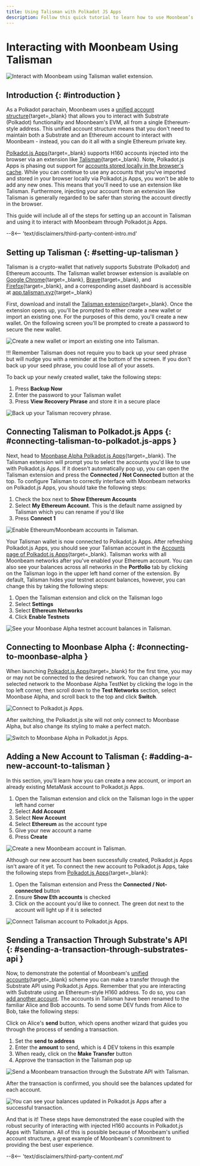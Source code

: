 ```yaml
---
title: Using Talisman with Polkadot JS Apps
description: Follow this quick tutorial to learn how to use Moonbeam’s Ethereum-standard H160 addresses and send transactions with Polkadot.js Apps and Talisman.
---
```


# Interacting with Moonbeam Using Talisman

![Interact with Moonbeam using Talisman wallet extension.](/images/tokens/connect/talisman/talisman-banner.png)

## Introduction {: #introduction } 

As a Polkadot parachain, Moonbeam uses a [unified account structure](/learn/features/unified-accounts/){target=_blank} that allows you to interact with Substrate (Polkadot) functionality and Moonbeam's EVM, all from a single Ethereum-style address. This unified account structure means that you don't need to maintain both a Substrate and an Ethereum account to interact with Moonbeam - instead, you can do it all with a single Ethereum private key.

[Polkadot.js Apps](https://polkadot.js.org/apps/?rpc=wss%3A%2F%2Fmoonbeam-alpha.api.onfinality.io%2Fpublic-ws#/accounts){target=_blank} supports H160 accounts injected into the browser via an extension like [Talisman](https://www.talisman.xyz/){target=_blank}. Note, Polkadot.js Apps is phasing out support for [accounts stored locally in the browser's cache](/tokens/connect/polkadotjs/). While you can continue to use any accounts that you've imported and stored in your browser locally via Polkadot.js Apps, you won't be able to add any new ones. This means that you'll need to use an extension like Talisman. Furthermore, injecting your account from an extension like Talisman is generally regarded to be safer than storing the account directly in the browser. 

This guide will include all of the steps for setting up an account in Talisman and using it to interact with Moonbeam through Polkadot.js Apps. 

--8<-- 'text/disclaimers/third-party-content-intro.md'

## Setting up Talisman {: #setting-up-talisman }

Talisman is a crypto-wallet that natively supports Substrate (Polkadot) and Ethereum accounts. The Talisman wallet browser extension is available on [Google Chrome](https://chrome.google.com/webstore/detail/talisman-polkadot-wallet/fijngjgcjhjmmpcmkeiomlglpeiijkld){target=_blank}, [Brave](https://chrome.google.com/webstore/detail/talisman-polkadot-wallet/fijngjgcjhjmmpcmkeiomlglpeiijkld){target=_blank}, and [Firefox](https://addons.mozilla.org/en-US/firefox/addon/talisman-wallet-extension/){target=_blank}, and a corresponding asset dashboard is accessible at [app.talisman.xyz](https://app.talisman.xyz/){target=_blank}

First, download and install the [Talisman extension](https://www.talisman.xyz/){target=_blank}. Once the extension opens up, you'll be prompted to either create a new wallet or import an existing one. For the purposes of this demo, you'll create a new wallet. On the following screen you'll be prompted to create a password to secure the new wallet.  

![Create a new wallet or import an existing one into Talisman.](/images/tokens/connect/talisman/talisman-1.png)

!!! Remember
    Talisman does not require you to back up your seed phrase but will nudge you with a reminder at the bottom of the screen. If you don't back up your seed phrase, you could lose all of your assets.

To back up your newly created wallet, take the following steps:

1. Press **Backup Now**
2. Enter the password to your Talisman wallet
3. Press **View Recovery Phrase** and store it in a secure place

![Back up your Talisman recovery phrase.](/images/tokens/connect/talisman/talisman-2.png)

## Connecting Talisman to Polkadot.js Apps {: #connecting-talisman-to-polkadot.js-apps }

Next, head to [Moonbase Alpha Polkadot.js Apps](https://polkadot.js.org/apps/?rpc=wss%3A%2F%2Fmoonbeam-alpha.api.onfinality.io%2Fpublic-ws#/accounts){target=_blank}. The Talisman extension will prompt you to select the accounts you'd like to use with Polkadot.js Apps. If it doesn't automatically pop up, you can open the Talisman extension and press the **Connected / Not Connected** button at the top. To configure Talisman to correctly interface with Moonbeam networks on Polkadot.js Apps, you should take the following steps:

1. Check the box next to **Show Ethereum Accounts**
2. Select **My Ethereum Account**. This is the default name assigned by Talisman which you can rename if you'd like
3. Press **Connect 1**

![Enable Ethereum/Moonbeam accounts in Talisman.](/images/tokens/connect/talisman/talisman-3.png)

Your Talisman wallet is now connected to Polkadot.js Apps. After refreshing Polkadot.js Apps, you should see your Talisman account in the [Accounts page of Polkadot.js Apps](https://polkadot.js.org/apps/?rpc=wss%3A%2F%2Fmoonbeam-alpha.api.onfinality.io%2Fpublic-ws#/accounts){target=_blank}. Talisman works with all Moonbeam networks after you've enabled your Ethereum account. You can also see your balances across all networks in the **Portfolio** tab by clicking on the Talisman logo in the upper left hand corner of the extension. By default, Talisman hides your testnet account balances, however, you can change this by taking the following steps: 

1. Open the Talisman extension and click on the Talisman logo
2. Select **Settings**
3. Select **Ethereum Networks**
4. Click **Enable Testnets**

![See your Moonbase Alpha testnet account balances in Talisman.](/images/tokens/connect/talisman/talisman-4.png)

## Connecting to Moonbase Alpha {: #connecting-to-moonbase-alpha } 

When launching [Polkadot.js Apps](https://polkadot.js.org/apps/?rpc=wss%3A%2F%2Fmoonbeam-alpha.api.onfinality.io%2Fpublic-ws#/accounts){target=_blank} for the first time, you may or may not be connected to the desired network. You can change your selected network to the Moonbase Alpha TestNet by clicking the logo in the top left corner, then scroll down to the **Test Networks** section, select Moonbase Alpha, and scroll back to the top and click **Switch**. 

![Connect to Polkadot.js Apps.](/images/tokens/connect/talisman/talisman-5.png)

After switching, the Polkadot.js site will not only connect to Moonbase Alpha, but also change its styling to make a perfect match.

![Switch to Moonbase Alpha in Polkadot.js Apps.](/images/tokens/connect/talisman/talisman-6.png)

## Adding a New Account to Talisman {: #adding-a-new-account-to-talisman } 

In this section, you'll learn how you can create a new account, or import an already existing MetaMask account to Polkadot.js Apps.

1. Open the Talisman extension and click on the Talisman logo in the upper left hand corner
2. Select **Add Account** 
3. Select **New Account**
4. Select **Ethereum** as the account type
5. Give your new account a name
6. Press **Create**

![Create a new Moonbeam account in Talisman.](/images/tokens/connect/talisman/talisman-7.png)

Although our new account has been successfully created, Polkadot.js Apps isn't aware of it yet. To connect the new account to Polkadot.js Apps, take the following steps from [Polkadot.js Apps](https://polkadot.js.org/apps/?rpc=wss%3A%2F%2Fmoonbeam-alpha.api.onfinality.io%2Fpublic-ws#/accounts){target=_blank}: 

1. Open the Talisman extension and Press the **Connected / Not-connected** button
2. Ensure **Show Eth accounts** is checked 
3. Click on the account you'd like to connect. The green dot next to the account will light up if it is selected

![Connect Talisman account to Polkadot.js Apps.](/images/tokens/connect/talisman/talisman-8.png)

## Sending a Transaction Through Substrate's API {: #sending-a-transaction-through-substrates-api } 

Now, to demonstrate the potential of Moonbeam's [unified accounts](/learn/features/unified-accounts){target=_blank} scheme you can make a transfer through the Substrate API using Polkadot.js Apps. Remember that you are interacting with Substrate using an Ethereum-style H160 address. To do so, you can [add another account](#adding-a-new-account-to-talisman). The accounts in Talisman have been renamed to the familiar Alice and Bob accounts. To send some DEV funds from Alice to Bob, take the following steps:

Click on Alice's **send** button, which opens another wizard that guides you through the process of sending a transaction. 

1. Set the **send to address**
2. Enter the **amount** to send, which is 4 DEV tokens in this example
3. When ready, click on the **Make Transfer** button
4. Approve the transaction in the Talisman pop up

![Send a Moonbeam transaction through the Substrate API with Talisman.](/images/tokens/connect/talisman/talisman-9.png)

After the transaction is confirmed, you should see the balances updated for each account.

![You can see your balances updated in Polkadot.js Apps after a successful transaction.](/images/tokens/connect/talisman/talisman-10.png)

And that is it! These steps have demonstrated the ease coupled with the robust security of interacting with injected H160 accounts in Polkadot.js Apps with Talisman. All of this is possible because of Moonbeam's unified account structure, a great example of Moonbeam's commitment to providing the best user experience. 

--8<-- 'text/disclaimers/third-party-content.md'
